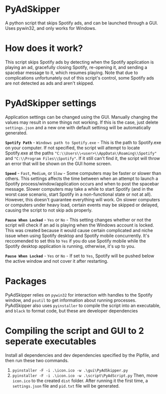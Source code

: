 # PyAdSkipper
A python script that skips Spotify ads, and can be launched through a GUI. Uses pywin32, and only works for Windows.

# How does it work?
This script skips Spotify ads by detecting when the Spotify application is playing an ad, gracefully closing Spotify, re-opening it, and sending a spacebar message to it, which resumes playing.
Note that due to complications unfortunately out of this script's control, some Spotify ads are not detected as ads and aren't skipped.


# PyAdSkipper settings
Application settings can be changed using the GUI. Manually changing the values may result in some things not working. If this is the case, just delete `settings.json` and a new one with default settinsg will be automatically generated.

**`Spotify Path`** - `Windows path to Spotify.exe` - This is the path to Spotify.exe on your computer. If not specified, the script will attempt to locate Spotify.exe at the paths `"C:\\Users\\<user>\\AppData\\Roaming\\Spotify"` and `"C:\\Program Files\\Spotify"`. If it still can't find it, the script will throw an error that will be shown on the GUI home screen.

**`Speed`** - `Fast`, `Medium`, or `Slow` - Some computers may be faster or slower than others. This settings affects the time between when an attempt to launch a Spotify process/window/application occurs and when to post the spacebar message. Slower computers may take a while to start Spotify (and in the worst case scenario, start Spotify in a non-functional state or not at all). However, this doesn't guarantee everything will work. On slower computers or computers under heavy load, certain events may be skipped or delayed, causing the script to not skip ads properly.

**`Pause When Locked`** - `Yes` or `No` - This setting changes whether or not the script will check if an ad is playing when the Windows account is locked. This was created because it would cause certain complicated and niche issue when using Spotify desktop and Spotify mobile concurrently. It's reccomended to set this to `Yes` if you do use Spotify mobile while the Spotify desktop application is running, otherwise, it's up to you.

**`Pause When Locked`** - `Yes` or `No` - If set to `Yes`, Spotify will be pushed below the active window and not cover it after restarting.

# Packages
PyAdSkipper relies on `pywin32` for interaction with handles to the Spotify window, and `psutil` to get information about running processes.
PyAdSkipper also uses `pyinstaller` to compile the script into an executable, and `black` to format code, but these are developer dependencies

# Compiling the script and GUI to 2 seperate executables
Install all dependencies and dev dependencies specified by the Pipfile, and then run these two commands.
1) `pyinstaller -F -i .\icon.ico -w .\gui\PyAdSkipper.py`
2) `pyinstaller -F -i .\icon.ico -w .\script\PyAdScript.py`
Then, move `icon.ico` to the created `dist` folder. After running it the first time, a `settings.json` file and `pid.txt` file will be generated.